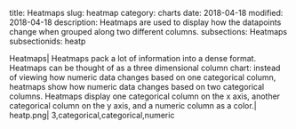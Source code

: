 title: Heatmaps
slug: heatmap
category: charts
date: 2018-04-18
modified: 2018-04-18
description: Heatmaps are used to display how the datapoints change when grouped along two different columns.
subsections: Heatmaps
subsectionids: heatp

Heatmaps|
Heatmaps pack a lot of information into a dense format. Heatmaps can be thought of as a three dimensional column chart: instead of viewing how numeric data changes based on one categorical column, heatmaps show how numeric data changes based on two categorical columns. Heatmaps display one categorical column on the x axis, another categorical column on the y axis, and a numeric column as a color.|
heatp.png|
3,categorical,categorical,numeric

